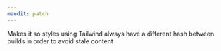 ```yaml
---
maudit: patch
---
```


Makes it so styles using Tailwind always have a different hash between builds in order to avoid stale content
